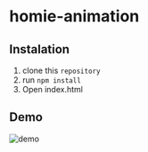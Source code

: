 # homie-animation

## Instalation
1. clone this `repository`
2. run `npm install`
3. Open index.html



## Demo

![demo](https://media.giphy.com/media/3oz8xEjxYNTB2mVOxy/giphy.gif)

